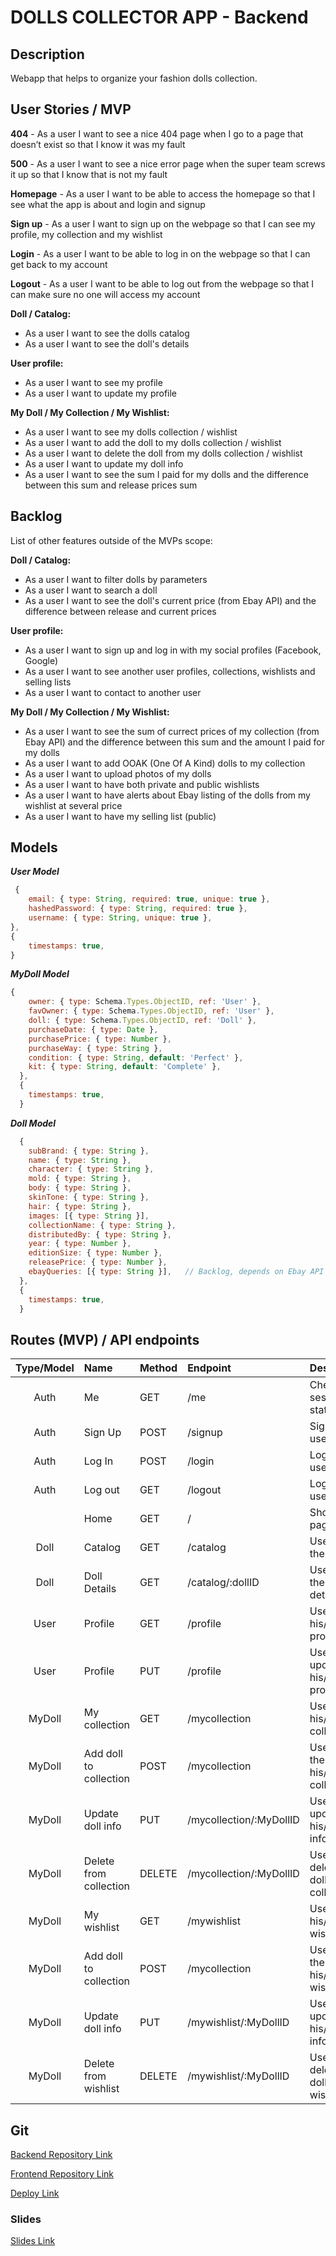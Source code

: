 # DOLLS COLLECTOR APP - Backend

## Description

Webapp that helps to organize your fashion dolls collection.

## User Stories / MVP

**404** - As a user I want to see a nice 404 page when I go to a page that doesn’t exist so that I know it was my fault

**500** - As a user I want to see a nice error page when the super team screws it up so that I know that is not my fault

**Homepage** - As a user I want to be able to access the homepage so that I see what the app is about and login and signup

**Sign up** - As a user I want to sign up on the webpage so that I can see my profile, my collection and my wishlist

**Login** - As a user I want to be able to log in on the webpage so that I can get back to my account

**Logout** - As a user I want to be able to log out from the webpage so that I can make sure no one will access my account

**Doll / Catalog:**
- As a user I want to see the dolls catalog
- As a user I want to see the doll's details

**User profile:**

- As a user I want to see my profile
- As a user I want to update my profile

**My Doll / My Collection / My Wishlist:**
- As a user I want to see my dolls collection / wishlist
- As a user I want to add the doll to my dolls collection / wishlist
- As a user I want to delete the doll from my dolls collection / wishlist
- As a user I want to update my doll info
- As a user I want to see the sum I paid for my dolls and the difference between this sum and release prices sum

## Backlog

List of other features outside of the MVPs scope:

**Doll / Catalog:**
- As a user I want to filter dolls by parameters
- As a user I want to search a doll
- As a user I want to see the doll's current price (from Ebay API) and the difference between release and current prices

**User profile:**
- As a user I want to sign up and log in with my social profiles (Facebook, Google)
- As a user I want to see another user profiles, collections, wishlists and selling lists
- As a user I want to contact to another user 

**My Doll / My Collection / My Wishlist:**
- As a user I want to see the sum of currect prices of my collection (from Ebay API) and the difference between this sum and the amount I paid for my dolls 
- As a user I want to add OOAK (One Of A Kind) dolls to my collection
- As a user I want to upload photos of my dolls
- As a user I want to have both private and public wishlists
- As a user I want to have alerts about Ebay listing of the dolls from my wishlist at several price
- As a user I want to have my selling list (public)

## Models

**_User Model_**

```javascript
 {
    email: { type: String, required: true, unique: true },
    hashedPassword: { type: String, required: true },
    username: { type: String, unique: true },
},
{
    timestamps: true,
}

```

**_MyDoll Model_**

```javascript
{
    owner: { type: Schema.Types.ObjectID, ref: 'User' },
    favOwner: { type: Schema.Types.ObjectID, ref: 'User' },
    doll: { type: Schema.Types.ObjectID, ref: 'Doll' },
    purchaseDate: { type: Date },
    purchasePrice: { type: Number },
    purchaseWay: { type: String },
    condition: { type: String, default: 'Perfect' },
    kit: { type: String, default: 'Complete' },
  },
  {
    timestamps: true,
  }
```

**_Doll Model_**

```javascript
  {
    subBrand: { type: String },
    name: { type: String },
    character: { type: String },
    mold: { type: String },
    body: { type: String },
    skinTone: { type: String },
    hair: { type: String },
    images: [{ type: String }],
    collectionName: { type: String },
    distributedBy: { type: String },
    year: { type: Number },
    editionSize: { type: Number },
    releasePrice: { type: Number },
    ebayQueries: [{ type: String }],   // Backlog, depends on Ebay API
  },
  {
    timestamps: true,
  }
```

## Routes (MVP) / API endpoints

| Type/Model | Name | Method | Endpoint | Description | Body | Redirects |
| :---: | :--- | :--- | :--- | :--- | :--- | :--- |
| Auth | Me | GET | /me | Check session status | - |  |
| Auth | Sign Up | POST | /signup | Sign up a user | {email, password} | /catalog  | 
| Auth | Log In | POST | /login | Log in a user | {email, password} | /catalog | 
| Auth | Log out | GET | /logout | Log out a user | - |  | 
|  | Home | GET | / | Show home page | - |  | 
| Doll | Catalog | GET | /catalog | User sees the catalog | - |  | 
| Doll | Doll Details | GET | /catalog/:dollID | User sees the doll details | - |  | 
| User | Profile | GET | /profile | User sees his/her profile | - |  | 
| User | Profile | PUT | /profile | User updates his/her profile | {username, email} | /profile |
| MyDoll | My collection | GET | /mycollection | User sees his/her collection | - |  | 
| MyDoll | Add doll to collection | POST | /mycollection | User adds the doll to his/her collection | {dollID} | /mycollection/:MyDollID |
| MyDoll | Update doll info | PUT | /mycollection/:MyDollID | User updates his/her doll info | {purchaseDate, purchasePrice, purchaseWay, condition, kit} | /mycollection/:MyDollID |
| MyDoll | Delete from collection | DELETE | /mycollection/:MyDollID | User deletes the doll from collection | - |  | 
| MyDoll | My wishlist | GET | /mywishlist | User sees his/her wishlist | - |  | 
| MyDoll | Add doll to collection | POST | /mycollection | User adds the doll to his/her wishlist | {dollID} | /mywishlist/:MyDollID |
| MyDoll | Update doll info | PUT | /mywishlist/:MyDollID | User updates his/her doll info | {condition, kit} | /mywishlist/:MyDollID |
| MyDoll | Delete from wishlist | DELETE | /mywishlist/:MyDollID | User deletes the doll from wishlist | - |  |  



## Git

[Backend Repository Link](https://github.com/Olga1305/collector-app-backend-m3)

[Frontend Repository Link](https://github.com/Olga1305/collector-app-frontend-m3)

[Deploy Link](https://doll-collector.netlify.com/)

### Slides

[Slides Link](https://slides.com/olga1305/doll-collector#/)